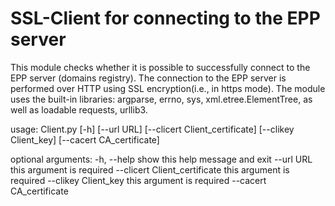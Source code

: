 # SSL-Client for connecting to the EPP server
This module checks whether it is possible to successfully connect to
the EPP server (domains registry). The connection to the EPP server
is performed over HTTP using SSL encryption(i.e., in https mode). The module
uses the built-in libraries: argparse, errno, sys, xml.etree.ElementTree,
as well as loadable requests, urllib3.

usage: Client.py [-h] [--url URL] [--clicert Client_certificate] [--clikey Client_key] [--cacert CA_certificate]

optional arguments:
  -h, --help            show this help message and exit
  --url URL             this argument is required
  --clicert Client_certificate
                        this argument is required
  --clikey Client_key   this argument is required
  --cacert CA_certificate
